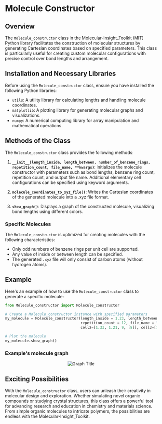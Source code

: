 # Molecule Constructor

## Overview
The `Molecule_constructor` class in the Molecular-Insight_Toolkit (MIT) Python library facilitates the construction of molecular structures by generating Cartesian coordinates based on specified parameters. This class is particularly useful for creating custom molecular configurations with precise control over bond lengths and arrangement. 

## Installation and Necessary Libraries
Before using the `Molecule_constructor` class, ensure you have installed the following Python libraries:
- `utils`: A utility library for calculating lengths and handling molecule coordinates.
- `matplotlib`: A plotting library for generating molecular graphs and visualizations.
- `numpy`: A numerical computing library for array manipulation and mathematical operations.

## Methods of the Class
The `Molecule_constructor` class provides the following methods:

1. **`__init__(length_inside, length_between, number_of_benzene_rings, repetition_count, file_name, **kwargs)`**: Initializes the molecule constructor with parameters such as bond lengths, benzene ring count, repetition count, and output file name. Additional elementary cell configurations can be specified using keyword arguments.

2. **`molecule_coordinates_to_xyz_file()`**: Writes the Cartesian coordinates of the generated molecule into a .xyz file format.

3. **`show_graph()`**: Displays a graph of the constructed molecule, visualizing bond lengths using different colors.

### Specific Molecules
The `Molecule_constructor` is optimized for creating molecules with the following characteristics:
- Only odd numbers of benzene rings per unit cell are supported.
- Any value of inside or between length can be specified.
- The generated `.xyz` file will only consist of carbon atoms (without hydrogen atoms).

## Example
Here's an example of how to use the `Molecule_constructor` class to generate a specific molecule:

```python
from Molecule_constructor import Molecule_constructor

# Create a Molecule_constructor instance with specified parameters
my_molecule = Molecule_constructor(length_inside = 1.23, length_between = 1.51, number_of_benzene_rings = 3,
                                   repetition_count = 12, file_name = "molecule", cell1=[1.25, 1.42, 5, [3,10]],
                                   cell2=[1.33, 1.21, 9, [8]], cell3=[1.55, 1.32, 1, [4]])

# Plot the molecule
my_molecule.show_graph()

```
### Example's molecule graph
<p align="center">
  <img src="https://previews.dropbox.com/p/thumb/ACL6tooIghbjyBkjIFMIxMaKJI-fXvmCn_ndmCUWjWTvF048b7or5Dmf4T7jjHzrfOTADcGnYApMQvfCK1tDC1IEMdYeI-56Y8zgC1XN2dW78OGzU8eN9irTZHNnNLireJyiNNoPN-8ejOx390kv-Az2PRwIC8bc6wQDNlDeQV06MDfn9JZQwrPebBNPTiW62NmuYR7lPaWJ0cuaBeBzen8pHh8sXZNaIe_VdfgwPr2QOiebfiWWezC6qqI019Mkfk6V1qQUGCXYn2l_ZHa5HqlYuD2_eSqZ1YjmPkIj3udusVZtMzKsrSMass3UvHlLUNp4v2ks8RWsIFARcCO9ZcMk/p.png" alt="Graph Title">
</p>


## Exciting Possibilities
With the `Molecule_constructor` class, users can unleash their creativity in molecular design and exploration. Whether simulating novel organic compounds or studying crystal structures, this class offers a powerful tool for advancing research and education in chemistry and materials science. From simple organic molecules to intricate polymers, the possibilities are endless with the Molecular-Insight_Toolkit.
